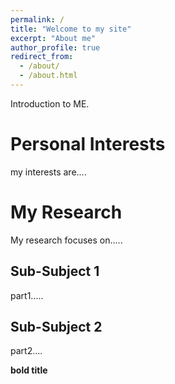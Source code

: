 ```yaml
---
permalink: /
title: "Welcome to my site"
excerpt: "About me"
author_profile: true
redirect_from: 
  - /about/
  - /about.html
---
```


Introduction to ME.

Personal Interests
======
my interests are....

My Research
======
My research focuses on.....

Sub-Subject 1
------
part1.....

Sub-Subject 2
------
part2....

**bold title**

